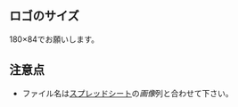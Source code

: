 ## ロゴのサイズ
180×84でお願いします。

## 注意点
- ファイル名は[スプレッドシート](https://docs.google.com/spreadsheets/d/1bSnbUztPDl3nhjQFbScjtTXpQtXOkqZE83NMilziHQs/edit#gid=505059394)の*画像*列と合わせて下さい。
